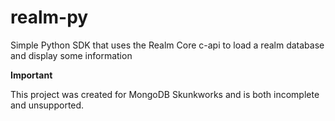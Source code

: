 # realm-py
Simple Python SDK that uses the Realm Core c-api to load a realm database and display some information

**Important**

This project was created for MongoDB Skunkworks and is both incomplete and unsupported.
